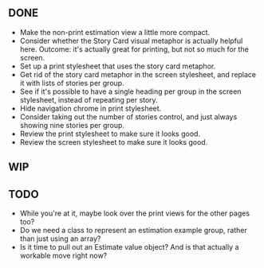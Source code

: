 DONE
----
* Make the non-print estimation view a little more compact.
* Consider whether the Story Card visual metaphor is actually helpful here.
    Outcome: it's actually great for printing, but not so much for the screen.
* Set up a print stylesheet that uses the story card metaphor.
* Get rid of the story card metaphor in the screen stylesheet, and replace it with lists of stories per group.
* See if it's possible to have a single heading per group in the screen stylesheet, instead of repeating per story.
* Hide navigation chrome in print stylesheet.
* Consider taking out the number of stories control, and just always showing nine stories per group.
* Review the print stylesheet to make sure it looks good.
* Review the screen stylesheet to make sure it looks good.

WIP
---

TODO
----
* While you're at it, maybe look over the print views for the other pages too?
* Do we need a class to represent an estimation example group, rather than just using an array?
* Is it time to pull out an Estimate value object? And is that actually a workable move right now?